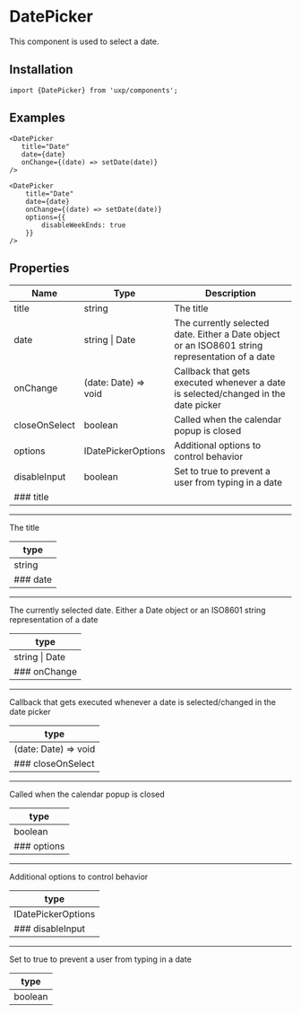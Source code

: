 # DatePicker

This component is used to select a date.

## Installation

```tsx
import {DatePicker} from 'uxp/components';
```

## Examples

```tsx
<DatePicker
   title="Date"
   date={date}
   onChange={(date) => setDate(date)}
/>
```

```tsx
<DatePicker
    title="Date"
    date={date}
    onChange={(date) => setDate(date)}
    options={{
        disableWeekEnds: true
    }}
/>
```

## Properties

| Name          | Type                 | Description                                                                                     |
| ------------- | -------------------- | ----------------------------------------------------------------------------------------------- |
| title         | string               | The title                                                                                       |
| date          | string \| Date       | The currently selected date. Either a Date object or an ISO8601 string representation of a date |
| onChange      | (date: Date) => void | Callback that gets executed whenever a date is selected/changed in the date picker              |
| closeOnSelect | boolean              | Called when the calendar popup is closed                                                        |
| options       | IDatePickerOptions   | Additional options to control behavior                                                          |
| disableInput  | boolean              | Set to true to prevent a user from typing in a date                                             |
| ### title     |                      |                                                                                                 |

***

The title

| type     |
| -------- |
| string   |
| ### date |

***

The currently selected date. Either a Date object or an ISO8601 string representation of a date

| type           |
| -------------- |
| string \| Date |
| ### onChange   |

***

Callback that gets executed whenever a date is selected/changed in the date picker

| type                 |
| -------------------- |
| (date: Date) => void |
| ### closeOnSelect    |

***

Called when the calendar popup is closed

| type        |
| ----------- |
| boolean     |
| ### options |

***

Additional options to control behavior

| type               |
| ------------------ |
| IDatePickerOptions |
| ### disableInput   |

***

Set to true to prevent a user from typing in a date

| type    |
| ------- |
| boolean |
